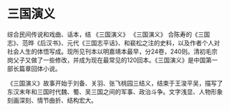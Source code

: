 # 三国演义

综合民间传说和戏曲、话本，结
《三国演义》
《三国演义》
合陈寿的《三国志》、范晔《后汉书》、元代《三国志平话》、和裴松之注的史料，以及作者个人对社会人生的体悟写成。现所见刊本以明嘉靖本最早，分24卷，240则。清初毛宗岗父子又做了一些修改，并成为现在最常见的120回本。《三国演义》是中国第一部长篇章回体小说。

《三国演义》故事开始于刘备、关羽、张飞桃园三结义，结束于王浚平吴，描写了东汉末年和三国时代魏、蜀、吴三国之间的军事、政治斗争。文字浅显、人物形象刻画深刻、情节曲折、结构宏大。